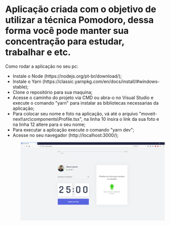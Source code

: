 <h1>Aplicação criada com o objetivo de utilizar a técnica Pomodoro, dessa forma você pode manter sua concentração para estudar, trabalhar e etc.</h1>

Como rodar a aplicação no seu pc:
<ul>
  <li>
  Instale o Node (https://nodejs.org/pt-br/download/);
  </li>
  <li>
  Instale o Yarn (https://classic.yarnpkg.com/en/docs/install/#windows-stable);
  </li>
  <li>
  Clone o repositório para sua maquina;
  </li>
  <li>
  Acesse o caminho do projeto via CMD ou abra-o no Visual Studio e execute o comando "yarn" para instalar as bibliotecas necessarias da aplicação;
  </li>
  <li>
  Para colocar seu nome e foto na aplicação, vá até o arquivo "moveit-next\src\components\Profile.tsx", na linha 10 insira o link da sua foto e na linha 12 altere para o seu nome;
  </li>
  <li>
  Para executar a aplicação execute o comando "yarn dev";
  </li>
  <li>
  Acesse no seu navegador (http://localhost:3000/);
  </li>
<ul>

<img src="/public/home.PNG">
